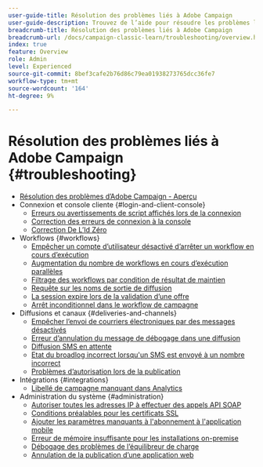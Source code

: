 ```yaml
---
user-guide-title: Résolution des problèmes liés à Adobe Campaign
user-guide-description: Trouvez de l’aide pour résoudre les problèmes liés à Adobe Campaign.
breadcrumb-title: Résolution des problèmes liés à Adobe Campaign
breadcrumb-url: /docs/campaign-classic-learn/troubleshooting/overview.html
index: true
feature: Overview
role: Admin
level: Experienced
source-git-commit: 8bef3cafe2b76d86c79ea01938273765dcc36fe7
workflow-type: tm+mt
source-wordcount: '164'
ht-degree: 9%

---
```



# Résolution des problèmes liés à Adobe Campaign {#troubleshooting}

+ [Résolution des problèmes d’Adobe Campaign - Aperçu](/help/troubleshoot-adobe-campaign/overview.md)
+ Connexion et console cliente {#login-and-client-console}
   + [Erreurs ou avertissements de script affichés lors de la connexion](/help/troubleshoot-adobe-campaign/script-error-during-login-errors.md)
   + [Correction des erreurs de connexion à la console](/help/troubleshoot-adobe-campaign/console-login-errors.md)
   + [Correction De L’Id Zéro](/help/troubleshoot-adobe-campaign/fixing-zero-id.md)
+ Workflows {#workflows}
   + [Empêcher un compte d’utilisateur désactivé d’arrêter un workflow en cours d’exécution](/help/troubleshoot-adobe-campaign/prevent-disabled-accounts-from-stopping-workflow.md)
   + [Augmentation du nombre de workflows en cours d’exécution parallèles](/help/troubleshoot-adobe-campaign/increase-parallel-workflows.md)
   + [Filtrage des workflows par condition de résultat de maintien](/help/troubleshoot-adobe-campaign/keep-result-workflow.md)
   + [Requête sur les noms de sortie de diffusion](/help/troubleshoot-adobe-campaign/query-delivery-output-names.md)
   + [La session expire lors de la validation d’une offre](/help/troubleshoot-adobe-campaign/session-expired-approving-offer.md)
   + [Arrêt inconditionnel dans le workflow de campagne](/help/troubleshoot-adobe-campaign/unconditional-stop-workflow.md)
+ Diffusions et canaux {#deliveries-and-channels}
   + [Empêcher l’envoi de courriers électroniques par des messages désactivés](/help/troubleshoot-adobe-campaign/disabled-messages-sending-emails.md)
   + [Erreur d’annulation du message de débogage dans une diffusion](/help/troubleshoot-adobe-campaign/message-cancelled-error.md)
   + [Diffusion SMS en attente](/help/troubleshoot-adobe-campaign/resolve-pending-state-sms-delivery.md)
   + [Etat du broadlog incorrect lorsqu&#39;un SMS est envoyé à un nombre incorrect](/help/troubleshoot-adobe-campaign/sms-broad-log.md)
   + [Problèmes d’autorisation lors de la publication](/help/troubleshoot-adobe-campaign/publishing-permissions-issues.md)
+ Intégrations {#integrations}
   + [Libellé de campagne manquant dans Analytics](/help/troubleshoot-adobe-campaign/missing-campaign-label.md)
+ Administration du système {#administration}
   + [Autoriser toutes les adresses IP à effectuer des appels API SOAP](/help/troubleshoot-adobe-campaign/allow-all-ip-address-to-make-soap-calls.md)
   + [Conditions préalables pour les certificats SSL](/help/troubleshoot-adobe-campaign/ssl-pre-requisites.md)
   + [Ajouter les paramètres manquants à l&#39;abonnement à l&#39;application mobile](/help/troubleshoot-adobe-campaign/missing-parameters-app-subscription.md)
   + [Erreur de mémoire insuffisante pour les installations on-premise](/help/troubleshoot-adobe-campaign/troubleshooting-memory-issues.md)
   + [Débogage des problèmes de l’équilibreur de charge](/help/troubleshoot-adobe-campaign/load-balancer-issues.md)
   + [Annulation de la publication d’une application web](/help/troubleshoot-adobe-campaign/unpublish-web-application.md)
